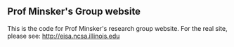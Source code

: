 ## Prof Minsker's Group website

This is the code for Prof Minsker's research group website.  For the real site, please see:
http://eisa.ncsa.illinois.edu
